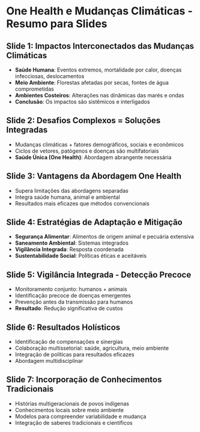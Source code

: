 # One Health e Mudanças Climáticas - Resumo para Slides

## Slide 1: Impactos Interconectados das Mudanças Climáticas
- **Saúde Humana**: Eventos extremos, mortalidade por calor, doenças infecciosas, deslocamentos
- **Meio Ambiente**: Florestas afetadas por secas, fontes de água comprometidas
- **Ambientes Costeiros**: Alterações nas dinâmicas das marés e ondas
- **Conclusão**: Os impactos são sistêmicos e interligados

## Slide 2: Desafios Complexos = Soluções Integradas
- Mudanças climáticas + fatores demográficos, sociais e econômicos
- Ciclos de vetores, patógenos e doenças são multifatoriais
- **Saúde Única (One Health)**: Abordagem abrangente necessária

## Slide 3: Vantagens da Abordagem One Health
- Supera limitações das abordagens separadas
- Integra saúde humana, animal e ambiental
- Resultados mais eficazes que métodos convencionais

## Slide 4: Estratégias de Adaptação e Mitigação
- **Segurança Alimentar**: Alimentos de origem animal e pecuária extensiva
- **Saneamento Ambiental**: Sistemas integrados
- **Vigilância Integrada**: Resposta coordenada
- **Sustentabilidade Social**: Políticas éticas e aceitáveis

## Slide 5: Vigilância Integrada - Detecção Precoce
- Monitoramento conjunto: humanos + animais
- Identificação precoce de doenças emergentes
- Prevenção antes da transmissão para humanos
- **Resultado**: Redução significativa de custos

## Slide 6: Resultados Holísticos
- Identificação de compensações e sinergias
- Colaboração multissetorial: saúde, agricultura, meio ambiente
- Integração de políticas para resultados eficazes
- Abordagem multidisciplinar

## Slide 7: Incorporação de Conhecimentos Tradicionais
- Histórias multigeracionais de povos indígenas
- Conhecimentos locais sobre meio ambiente
- Modelos para compreender variabilidade e mudança
- Integração de saberes tradicionais e científicos
